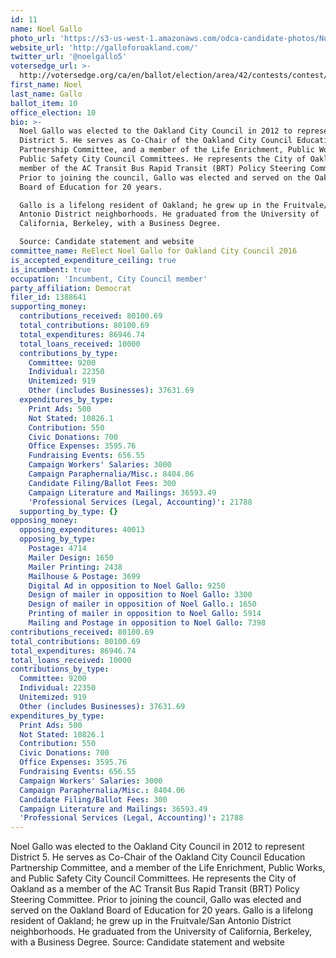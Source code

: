 ```yaml
---
id: 11
name: Noel Gallo
photo_url: 'https://s3-us-west-1.amazonaws.com/odca-candidate-photos/Noel-Gallo.png'
website_url: 'http://galloforoakland.com/'
twitter_url: '@noelgallo5'
votersedge_url: >-
  http://votersedge.org/ca/en/ballot/election/area/42/contests/contest/13237/candidate/130759?&county=Alameda%20County&election_authority_id=1
first_name: Noel
last_name: Gallo
ballot_item: 10
office_election: 10
bio: >-
  Noel Gallo was elected to the Oakland City Council in 2012 to represent
  District 5. He serves as Co-Chair of the Oakland City Council Education
  Partnership Committee, and a member of the Life Enrichment, Public Works, and
  Public Safety City Council Committees. He represents the City of Oakland as a
  member of the AC Transit Bus Rapid Transit (BRT) Policy Steering Committee.
  Prior to joining the council, Gallo was elected and served on the Oakland
  Board of Education for 20 years. 

  Gallo is a lifelong resident of Oakland; he grew up in the Fruitvale/San
  Antonio District neighborhoods. He graduated from the University of
  California, Berkeley, with a Business Degree. 

  Source: Candidate statement and website
committee_name: ReElect Noel Gallo for Oakland City Council 2016
is_accepted_expenditure_ceiling: true
is_incumbent: true
occupation: 'Incumbent, City Council member'
party_affiliation: Democrat
filer_id: 1388641
supporting_money:
  contributions_received: 80100.69
  total_contributions: 80100.69
  total_expenditures: 86946.74
  total_loans_received: 10000
  contributions_by_type:
    Committee: 9200
    Individual: 22350
    Unitemized: 919
    Other (includes Businesses): 37631.69
  expenditures_by_type:
    Print Ads: 500
    Not Stated: 10826.1
    Contribution: 550
    Civic Donations: 700
    Office Expenses: 3595.76
    Fundraising Events: 656.55
    Campaign Workers' Salaries: 3000
    Campaign Paraphernalia/Misc.: 8404.06
    Candidate Filing/Ballot Fees: 300
    Campaign Literature and Mailings: 36593.49
    'Professional Services (Legal, Accounting)': 21788
  supporting_by_type: {}
opposing_money:
  opposing_expenditures: 40013
  opposing_by_type:
    Postage: 4714
    Mailer Design: 1650
    Mailer Printing: 2438
    Mailhouse & Postage: 3699
    Digital Ad in opposition to Noel Gallo: 9250
    Design of mailer in opposition to Noel Gallo: 3300
    Design of mailer in opposition of Noel Gallo.: 1650
    Printing of mailer in opposition to Noel Gallo: 5914
    Mailing and Postage in opposition to Noel Gallo: 7398
contributions_received: 80100.69
total_contributions: 80100.69
total_expenditures: 86946.74
total_loans_received: 10000
contributions_by_type:
  Committee: 9200
  Individual: 22350
  Unitemized: 919
  Other (includes Businesses): 37631.69
expenditures_by_type:
  Print Ads: 500
  Not Stated: 10826.1
  Contribution: 550
  Civic Donations: 700
  Office Expenses: 3595.76
  Fundraising Events: 656.55
  Campaign Workers' Salaries: 3000
  Campaign Paraphernalia/Misc.: 8404.06
  Candidate Filing/Ballot Fees: 300
  Campaign Literature and Mailings: 36593.49
  'Professional Services (Legal, Accounting)': 21788
---
```

Noel Gallo was elected to the Oakland City Council in 2012 to represent District 5. He serves as Co-Chair of the Oakland City Council Education Partnership Committee, and a member of the Life Enrichment, Public Works, and Public Safety City Council Committees. He represents the City of Oakland as a member of the AC Transit Bus Rapid Transit (BRT) Policy Steering Committee. Prior to joining the council, Gallo was elected and served on the Oakland Board of Education for 20 years. 
Gallo is a lifelong resident of Oakland; he grew up in the Fruitvale/San Antonio District neighborhoods. He graduated from the University of California, Berkeley, with a Business Degree. 
Source: Candidate statement and website